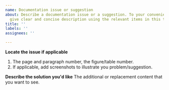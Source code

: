 ```yaml
---
name: Documentation issue or suggestion
about: Describe a documentation issue or a suggestion. To your convenience, please
  give clear and concise description using the relevant items in this template.
title: ''
labels: ''
assignees: ''

---
```


**Locate the issue if applicable**
1. The page and paragraph number, the figure/table number.
2. If applicable, add screenshots to illustrate you problem/suggestion.

**Describe the solution you'd like**
The additional or replacement content that you want to see.
